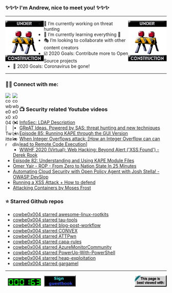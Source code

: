 ### ✨✨✨ I'm Andrew, nice to meet you! ✨✨✨

---
<img align="left" width="120px" src="https://raw.githubusercontent.com/cowbe0x004/cowbe0x004/master/images/image004.gif" />
<img align="right" width="120px" src="https://raw.githubusercontent.com/cowbe0x004/cowbe0x004/master/images/image004.gif" />

- 📖 I’m currently working on threat hunting
- 📘 I’m currently learning everything 🤣
- 🎭 I’m looking to collaborate with other content creators
- ☑️ 2020 Goals: Contribute more to Open Source projects
- 🦠 2020 Goals: Coronavirus be gone!

---

### 🤝🏽 Connect with me:
[<img align="left" alt="cowbe0x004 | Twitter" width="22px" src="https://cdn.jsdelivr.net/npm/simple-icons@v3/icons/twitter.svg" />][twitter]
[<img align="left" alt="cowbe0x004 | LinkedIn" width="22px" src="https://cdn.jsdelivr.net/npm/simple-icons@v3/icons/linkedin.svg" />][linkedin]

<!--
[<img align="left" alt="cowbe0x004.com" width="22px" src="https://raw.githubusercontent.com/iconic/open-iconic/master/svg/globe.svg" />][website]
[<img align="left" alt="cowbe0x004 | YouTube" width="22px" src="https://cdn.jsdelivr.net/npm/simple-icons@v3/icons/youtube.svg" />][youtube]
[<img align="left" alt="cowbe0x004 | Instagram" width="22px" src="https://cdn.jsdelivr.net/npm/simple-icons@v3/icons/instagram.svg" />][instagram]
-->

<br />

### 📺 Security related Youtube videos
<!-- YOUTUBE:START -->
- [InfoSec: LDAP Description](https://www.youtube.com/watch?v=YGItUCp4vkk)
- [GReAT Ideas. Powered by SAS: threat hunting and new techniques](https://www.youtube.com/watch?v=xeTYLRCwnFo)
- [Episode 85: Running KAPE through the GUI Version](https://www.youtube.com/watch?v=a_x0IgTW67o)
- [When Integer Overflows attack: [How an Integer Overflow can can lead to Remote Code Execution]](https://www.youtube.com/watch?v=m4DFYgtqNY8)
- [WWHF 2020 (Virtual): Web Hacking: Beyond Alert ('XSS Found') - Derek Rook](https://www.youtube.com/watch?v=sh9dKEPUIjc)
- [Episode 82: Understanding and Using KAPE Module Files](https://www.youtube.com/watch?v=aT0xy0VvlSQ)
- [Omer Yair - ROP - From Zero to Nation State In 25 Minutes](https://www.youtube.com/watch?v=jzuPqvfogRQ)
- [Automating Cloud Security with Open Policy Agent with Josh Stella! - OWASP DevSlop](https://www.youtube.com/watch?v=mRT41T7eQQg)
- [Running a XSS Attack + How to defend](https://www.youtube.com/watch?v=oEFPFc36weY)
- [Attacking Containers by Moses Frost](https://www.youtube.com/watch?v=4DjEtH4DwHU)
<!-- YOUTUBE:END -->

### ⭐ Starred Github repos
<!-- GITHUB_STAR:START -->
- [cowbe0x004 starred awesome-linux-rootkits](https://github.com/milabs/awesome-linux-rootkits)
- [cowbe0x004 starred tau-tools](https://github.com/carbonblack/tau-tools)
- [cowbe0x004 starred blog-post-workflow](https://github.com/gautamkrishnar/blog-post-workflow)
- [cowbe0x004 starred CONVEX](https://github.com/Azure/CONVEX)
- [cowbe0x004 starred ATTPwn](https://github.com/ElevenPaths/ATTPwn)
- [cowbe0x004 starred capa-rules](https://github.com/fireeye/capa-rules)
- [cowbe0x004 starred AzureMonitorCommunity](https://github.com/microsoft/AzureMonitorCommunity)
- [cowbe0x004 starred PowerUp-With-PowerShell](https://github.com/MSAdministrator/PowerUp-With-PowerShell)
- [cowbe0x004 starred heap-exploitation](https://github.com/DhavalKapil/heap-exploitation)
- [cowbe0x004 starred gargamel](https://github.com/Lifars/gargamel)
<!-- GITHUB_STAR:END -->

---

[<img align="left" width="120px" src="https://raw.githubusercontent.com/cowbe0x004/cowbe0x004/master/images/visitors.gif" />][visitor]
[<img align="left" alt="Sign My Guestbook" width="100px" src="https://raw.githubusercontent.com/cowbe0x004/cowbe0x004/master/images/sign_guest_book.gif" />][guestbook]
[<img align="right" width="100px" src="https://raw.githubusercontent.com/cowbe0x004/cowbe0x004/master/images/netscape.gif" />][netscape]


[website]: https://cowbe0x004.com
[twitter]: https://twitter.com/cowbe0x004
[youtube]: https://youtube.com/
[instagram]: https://instagram.com/
[linkedin]: https://www.linkedin.com/in/anhuang/
[guestbook]: https://github.com/cowbe0x004/cowbe0x004/issues
[netscape]: https://github.com/cowbe0x004/cowbe0x004
[visitor]: https://github.com/cowbe0x004/cowbe0x004
